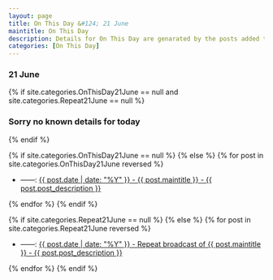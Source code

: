 ```yaml
---
layout: page
title: On This Day &#124; 21 June
maintitle: On This Day
description: Details for On This Day are genarated by the posts added to the website so the content is subject to changes/updates over time.
categories: [On This Day]
---
```


<h3>21 June</h3>

{% if site.categories.OnThisDay21June == null and site.categories.Repeat21June == null %}
  <h3>Sorry no known details for today</h3>
{% endif %}

{% if site.categories.OnThisDay21June == null %}
{% else %}
{% for post in site.categories.OnThisDay21June reversed %}
<ul>
<li> ——: <a href="{{ post.url }}">{{ post.date | date: "%Y" }} - {{ post.maintitle }} - {{ post.post_description }}</a></li>
</ul>
{% endfor %}
{% endif %}

{% if site.categories.Repeat21June == null %}
{% else %}
{% for post in site.categories.Repeat21June reversed %}
<ul>
<li> ——: <a href="{{ post.url }}">{{ post.date | date: "%Y" }} - Repeat broadcast of {{ post.maintitle }} - {{ post.post_description }}</a></li>
</ul>
{% endfor %}
{% endif %}

